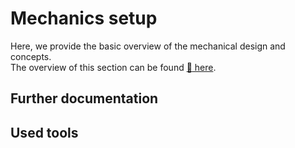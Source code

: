 # Mechanics setup

Here, we provide the basic overview of the mechanical design and concepts.\
The overview of this section can be found [:rocket: here](./README.md).

## Further documentation

## Used tools
